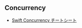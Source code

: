 ## Concurrency

- [Swift Concurrency チートシート](https://zenn.dev/koher/articles/swift-concurrency-cheatsheet#%F0%9F%92%BC-case-7-(task.init)%3A-%E9%9D%9E%E5%90%8C%E6%9C%9F%E5%87%A6%E7%90%86%E3%81%AE%E9%96%8B%E5%A7%8B)